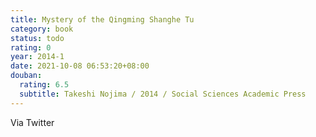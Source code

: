 ```yaml
---
title: Mystery of the Qingming Shanghe Tu
category: book
status: todo
rating: 0
year: 2014-1
date: 2021-10-08 06:53:20+08:00
douban:
  rating: 6.5
  subtitle: Takeshi Nojima / 2014 / Social Sciences Academic Press
---
```


Via Twitter
